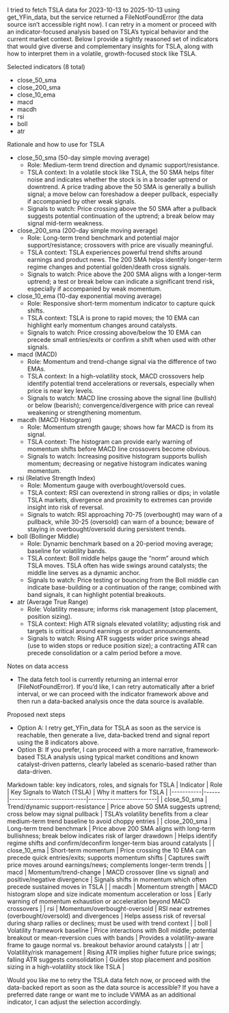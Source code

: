 I tried to fetch TSLA data for 2023-10-13 to 2025-10-13 using get_YFin_data, but the service returned a FileNotFoundError (the data source isn’t accessible right now). I can retry in a moment or proceed with an indicator-focused analysis based on TSLA’s typical behavior and the current market context. Below I provide a tightly reasoned set of indicators that would give diverse and complementary insights for TSLA, along with how to interpret them in a volatile, growth-focused stock like TSLA.

Selected indicators (8 total)
- close_50_sma
- close_200_sma
- close_10_ema
- macd
- macdh
- rsi
- boll
- atr

Rationale and how to use for TSLA
- close_50_sma (50-day simple moving average)
  - Role: Medium-term trend direction and dynamic support/resistance.
  - TSLA context: In a volatile stock like TSLA, the 50 SMA helps filter noise and indicates whether the stock is in a broader uptrend or downtrend. A price trading above the 50 SMA is generally a bullish signal; a move below can foreshadow a deeper pullback, especially if accompanied by other weak signals.
  - Signals to watch: Price crossing above the 50 SMA after a pullback suggests potential continuation of the uptrend; a break below may signal mid-term weakness.
- close_200_sma (200-day simple moving average)
  - Role: Long-term trend benchmark and potential major support/resistance; crossovers with price are visually meaningful.
  - TSLA context: TSLA experiences powerful trend shifts around earnings and product news. The 200 SMA helps identify longer-term regime changes and potential golden/death cross signals.
  - Signals to watch: Price above the 200 SMA aligns with a longer-term uptrend; a test or break below can indicate a significant trend risk, especially if accompanied by weak momentum.
- close_10_ema (10-day exponential moving average)
  - Role: Responsive short-term momentum indicator to capture quick shifts.
  - TSLA context: TSLA is prone to rapid moves; the 10 EMA can highlight early momentum changes around catalysts.
  - Signals to watch: Price crossing above/below the 10 EMA can precede small entries/exits or confirm a shift when used with other signals.
- macd (MACD)
  - Role: Momentum and trend-change signal via the difference of two EMAs.
  - TSLA context: In a high-volatility stock, MACD crossovers help identify potential trend accelerations or reversals, especially when price is near key levels.
  - Signals to watch: MACD line crossing above the signal line (bullish) or below (bearish); convergence/divergence with price can reveal weakening or strengthening momentum.
- macdh (MACD Histogram)
  - Role: Momentum strength gauge; shows how far MACD is from its signal.
  - TSLA context: The histogram can provide early warning of momentum shifts before MACD line crossovers become obvious.
  - Signals to watch: Increasing positive histogram supports bullish momentum; decreasing or negative histogram indicates waning momentum.
- rsi (Relative Strength Index)
  - Role: Momentum gauge with overbought/oversold cues.
  - TSLA context: RSI can overextend in strong rallies or dips; in volatile TSLA markets, divergence and proximity to extremes can provide insight into risk of reversal.
  - Signals to watch: RSI approaching 70-75 (overbought) may warn of a pullback, while 30-25 (oversold) can warn of a bounce; beware of staying in overbought/oversold during persistent trends.
- boll (Bollinger Middle)
  - Role: Dynamic benchmark based on a 20-period moving average; baseline for volatility bands.
  - TSLA context: Boll middle helps gauge the “norm” around which TSLA moves. TSLA often has wide swings around catalysts; the middle line serves as a dynamic anchor.
  - Signals to watch: Price testing or bouncing from the Boll middle can indicate base-building or a continuation of the range; combined with band signals, it can highlight potential breakouts.
- atr (Average True Range)
  - Role: Volatility measure; informs risk management (stop placement, position sizing).
  - TSLA context: High ATR signals elevated volatility; adjusting risk and targets is critical around earnings or product announcements.
  - Signals to watch: Rising ATR suggests wider price swings ahead (use to widen stops or reduce position size); a contracting ATR can precede consolidation or a calm period before a move.

Notes on data access
- The data fetch tool is currently returning an internal error (FileNotFoundError). If you’d like, I can retry automatically after a brief interval, or we can proceed with the indicator framework above and then run a data-backed analysis once the data source is available.

Proposed next steps
- Option A: I retry get_YFin_data for TSLA as soon as the service is reachable, then generate a live, data-backed trend and signal report using the 8 indicators above.
- Option B: If you prefer, I can proceed with a more narrative, framework-based TSLA analysis using typical market conditions and known catalyst-driven patterns, clearly labeled as scenario-based rather than data-driven.

Markdown table: key indicators, roles, and signals for TSLA
| Indicator | Role | Key Signals to Watch (TSLA) | Why it matters for TSLA |
|-----------|------|----------------------------|-------------------------|
| close_50_sma | Trend/dynamic support-resistance | Price above 50 SMA suggests uptrend; cross below may signal pullback | TSLA’s volatility benefits from a clear medium-term trend baseline to avoid choppy entries |
| close_200_sma | Long-term trend benchmark | Price above 200 SMA aligns with long-term bullishness; break below indicates risk of larger drawdown | Helps identify regime shifts and confirm/deconfirm longer-term bias around catalysts |
| close_10_ema | Short-term momentum | Price crossing the 10 EMA can precede quick entries/exits; supports momentum shifts | Captures swift price moves around earnings/news; complements longer-term trends |
| macd | Momentum/trend-change | MACD crossover (line vs signal) and positive/negative divergence | Signals shifts in momentum which often precede sustained moves in TSLA |
| macdh | Momentum strength | MACD histogram slope and size indicate momentum acceleration or loss | Early warning of momentum exhaustion or acceleration beyond MACD crossovers |
| rsi | Momentum/overbought-oversold | RSI near extremes (overbought/oversold) and divergences | Helps assess risk of reversal during sharp rallies or declines; must be used with trend context |
| boll | Volatility framework baseline | Price interactions with Boll middle; potential breakout or mean-reversion cues with bands | Provides a volatility-aware frame to gauge normal vs. breakout behavior around catalysts |
| atr | Volatility/risk management | Rising ATR implies higher future price swings; falling ATR suggests consolidation | Guides stop placement and position sizing in a high-volatility stock like TSLA |

Would you like me to retry the TSLA data fetch now, or proceed with the data-backed report as soon as the data source is accessible? If you have a preferred date range or want me to include VWMA as an additional indicator, I can adjust the selection accordingly.
